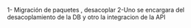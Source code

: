 1- Migración de paquetes , desacoplar
2-Uno se encargara del desacoplamiento de la DB y otro la integracion de la API
